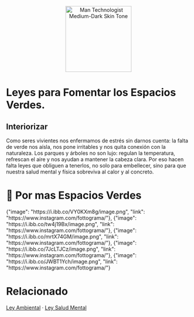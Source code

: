 <div style="text-align:center;">
<img src="https://raw.githubusercontent.com/Tarikul-Islam-Anik/Animated-Fluent-Emojis/master/Emojis/People%20with%20activities/Man%20Mountain%20Biking%20Medium%20Skin%20Tone.png" alt="Man Technologist Medium-Dark Skin Tone" width="180px" />
</div>

 <!-- <div class="vocaroo-container">
        <iframe width="300" height="60" src="https://vocaroo.com/embed/1bfn2LKLm9JE?autoplay=1" frameborder="0" allow="autoplay"></iframe>
    </div> -->

# Leyes para Fomentar los Espacios Verdes.
## Interiorizar
Como seres vivientes nos enfermamos de estrés sin darnos cuenta: la falta de verde nos aísla, nos pone irritables y nos quita conexión con la naturaleza. Los parques y árboles no son lujo: regulan la temperatura, refrescan el aire y nos ayudan a mantener la cabeza clara. Por eso hacen falta leyes que obliguen a tenerlos, no solo para embellecer, sino para que nuestra salud mental y física sobreviva al calor y al concreto.

# 🌳 Por mas Espacios Verdes

<div class="gallery-container">
    <div class="contenedor-imagenes-animado" >
        {"image": "https://i.ibb.co/VY0KXm8g/image.png", "link": "https://www.instagram.com/fottograma/"},
        {"image": "https://i.ibb.co/tw4j19Bx/image.png", "link": "https://www.instagram.com/fottograma/"},
        {"image": "https://i.ibb.co/mrtX74GM/image.png", "link": "https://www.instagram.com/fottograma/"},
        {"image": "https://i.ibb.co/7JcLTJCz/image.png", "link": "https://www.instagram.com/fottograma/"},
        {"image": "https://i.ibb.co/JWBT1Ych/image.png", "link": "https://www.instagram.com/fottograma/"}
    </div>
</div>


















# Relacionado 
[Ley Ambiental](web\Dinamico\Propuestas\Ambiente.md) · [Ley Salud Mental](web\Dinamico\Propuestas\SaludMental.md) 


<!-- > Scrips de Galeria </-->
<link rel="stylesheet" href="https://cdnjs.cloudflare.com/ajax/libs/Swiper/8.4.5/swiper-bundle.min.css">
<script src="https://cdnjs.cloudflare.com/ajax/libs/Swiper/8.4.5/swiper-bundle.min.js"></script>

<script>

async function loadGalleryData() {
    try {
        const response = await fetch('web/Dinamico/data.json');
        const data = await response.json();
        return data.galleries;
    } catch (error) {
        return null;
    }
}

function createSwiper(container, images) {
    container.innerHTML = `
        <div class="swiper-wrapper">
            ${images.map(item => `
                <div class="swiper-slide">
                    <a href="${item.link}">
                        <img src="${item.image}" alt="${item.name || 'Imagen'}" loading="lazy" />
                    </a>
                </div>
            `).join('')}
        </div>
    `;

    return new Swiper(container, {
        slidesPerView: 'auto',
        spaceBetween: 20,
        loop: true,
        centeredSlides: true,
        autoplay: {
            delay: 3000,
            disableOnInteraction: false,
        }
    });
}

function parseInlineGalleryData(element) {
    try {
        let content = element.textContent.trim();
        if (!content) return null;
        
        content = content.replace(/[\n\r\t]/g, '').replace(/\s+/g, ' ').trim();
        let jsonStr = `[${content}]`.replace(/,\s*]/g, ']');
        
        return { images: JSON.parse(jsonStr) };
    } catch (error) {
        return null;
    }
}

async function initializeAllGalleries() {
    if (typeof Swiper === 'undefined') return;
    
    const allGalleryData = await loadGalleryData();
    
    if (allGalleryData) {
        const galleryElements = document.querySelectorAll('[id$="-gallery"]');
        
        galleryElements.forEach(container => {
            const galleryId = container.id.replace('-gallery', '');
            const matchingKey = Object.keys(allGalleryData).find(key => 
                key.toLowerCase() === galleryId.toLowerCase()
            );
            
            if (matchingKey && allGalleryData[matchingKey].images?.length > 0) {
                container.classList.add('swiper');
                createSwiper(container, allGalleryData[matchingKey].images);
            }
        });
    }

    const inlineGalleries = document.querySelectorAll('.contenedor-imagenes-animado:not([id])');
    
    inlineGalleries.forEach((container) => {
        const inlineData = parseInlineGalleryData(container);
        
        if (inlineData && inlineData.images && inlineData.images.length > 0) {
            container.classList.add('swiper');
            createSwiper(container, inlineData.images);
        }
    });
}

function waitForSwiperAndInit() {
    if (typeof Swiper !== 'undefined') {
        initializeAllGalleries();
    } else {
        setTimeout(waitForSwiperAndInit, 100);
    }
}

setTimeout(() => {
    waitForSwiperAndInit();
}, 500);
</script>